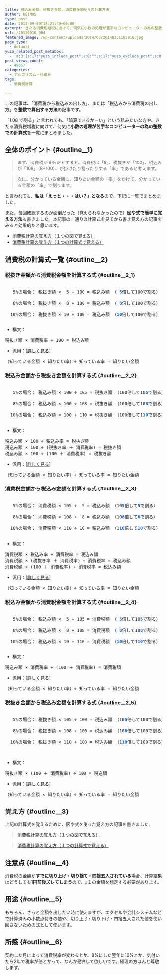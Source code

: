 ```yaml
---
title: 税込み金額、税抜き金額、消費税金額からの計算方法
author: KEINOS
type: post
date: 2013-09-09T18:21:49+00:00
excerpt: きたる消費税増税に向けて、何気に小数の処理が苦手なコンピューターの為の整数での計算式。消費税から税込み、税込みから税抜き、税込みから消費税、税抜きから税込み、税抜きから消費税を算出する。
url: /20130910_904
featured_image: /wp-content/uploads/2014/03/20140331102916.jpg
page_type:
  - default
yuzo_related_post_metabox:
  - 'a:3:{s:17:"yuzo_include_post";s:0:"";s:17:"yuzo_exclude_post";s:0:"";s:21:"yuzo_disabled_related";N;}'
post_views_count:
  - 49657
categories:
  - アルゴリズム・仕組み
tags:
  - 消費税計算

---
```

この記事は、「消費税から税込みの出し方」、または「税込みから消費税の出し方」を**整数で算出する方法**の記事です。

「1.08 で割る」と言われても、「暗算できるかーい」という私みたいな方や、きたる消費税増税に向けて、何気に**小数の処理が苦手なコンピューターの為の整数での計算式**を一覧にまとめました。

## 全体のポイント {#outline__1}

> まず、消費税が８％だとすると、消費税は「8」、税抜きが「100」、税込みが「108」（8+100）、が掛けたり割ったりする「率」であると考えます。
    
> 次に、分かっている金額に、知りたい金額の「率」をかけて、分かっている金額の「率」で割ります。 

と言われても、**私は「えっと・・・はい？」となる**ので、下記に一覧でまとめました。

また、毎回確認するのが面倒だった（覚えられなかったので）**図や式で簡単に覚える方法**も書きました。本記事の一通りの計算式を見てから書き覚え方の記事をみると効果的だと思います。

  * [消費税計算の覚え方（１つの図で覚える）][1]
  * [消費税計算の覚え方（１つの計算式で覚える）][2]

## 消費税の計算式一覧 {#outline__2}

### 税抜き金額から消費税金額を計算する式 {#outline__2_1}

<pre><div class="cMonospace">
  &nbsp;5%の場合： 税抜き額 × &nbsp;5 ÷ 100 = 税込み額 （ <span style="font-weight: bold; color:#0066ff;">5</span>倍して100で割る）<br />
  &nbsp;8%の場合： 税抜き額 × &nbsp;8 ÷ 100 = 税込み額 （ <span style="font-weight: bold; color:#0066ff;">8</span>倍して100で割る）<br />
  10%の場合： 税抜き額 × 10 ÷ 100 = 税込み額 （<span style="font-weight: bold; color:#0066ff;">10</span>倍して100で割る）
  
</div></pre>

  * 構文：

<pre>税抜き額 × 消費税率 ÷ 100 = 税込み額</pre>

  * 汎用：[[詳しく見る][2]]

<pre>（知っている金額 × 知りたい率）÷ 知っている率 = 知りたい金額</pre>

### 税込み金額から税抜き金額を計算する式 {#outline__2_2}

<pre><div class="cMonospace">
  &nbsp;5%の場合： 税込み額 × 100 ÷ 105 = 税抜き額 （100倍して10<span style="font-weight: bold; color:#0066ff;">5</span>で割る）<br />
  &nbsp;8%の場合： 税込み額 × 100 ÷ 108 = 税抜き額 （100倍して10<span style="font-weight: bold; color:#0066ff;">8</span>で割る）<br />
  10%の場合： 税込み額 × 100 ÷ 110 = 税抜き額 （100倍して1<span style="font-weight: bold; color:#0066ff;">10</span>で割る）
  
</div></pre>

  * 構文：

<pre>税込み額 × 100 ÷ 税込み率 = 税抜き額<br />税込み額 × 100 ÷ (税抜き率 ＋ 消費税率) = 税抜き額<br />税込み額 × 100 ÷ (100 ＋ 消費税率) = 税抜き額</pre>

  * 汎用：[[詳しく見る][2]]

<pre>（知っている金額 × 知りたい率）÷ 知っている率 = 知りたい金額</pre>

### 消費税金額から税込み金額を計算する式 {#outline__2_3}

<pre><div class="cMonospace">
  &nbsp;5%の場合： 消費税額 × 105 ÷ &nbsp;5 = 税込み額 （10<span style="font-weight: bold; color:#0066ff;">5</span>倍して<span style="font-weight: bold; color:#0066ff;">5</span>で割る）<br />
  &nbsp;8%の場合： 消費税額 × 108 ÷ &nbsp;8 = 税込み額 （10<span style="font-weight: bold; color:#0066ff;">8</span>倍して<span style="font-weight: bold; color:#0066ff;">8</span>で割る）<br />
  10%の場合： 消費税額 × 110 ÷ 10 = 税込み額 （1<span style="font-weight: bold; color:#0066ff;">10</span>倍して<span style="font-weight: bold; color:#0066ff;">10</span>で割る）
  
</div></pre>

  * 構文：

<pre>消費税額 × 税込み率 ÷ 消費税率 = 税込み額<br />消費税額 × (税抜き率 ＋ 消費税率) ÷ 消費税率 = 税込み額<br />消費税額 × (100 ＋ 消費税率) ÷ 消費税率 = 税込み額</pre>

  * 汎用：[[詳しく見る][2]]

<pre>（知っている金額 × 知りたい率）÷ 知っている率 = 知りたい金額</pre>

### 税込み金額から消費税金額を計算する式 {#outline__2_4}

<pre><div class="cMonospace">
  &nbsp;5%の場合： 税込み額 × &nbsp;5 ÷ 105 = 消費税額 （ <span style="font-weight: bold; color:#0066ff;">5</span>倍して10<span style="font-weight: bold; color:#0066ff;">5</span>で割る）<br />
  &nbsp;8%の場合： 税込み額 × &nbsp;8 ÷ 108 = 消費税額 （ <span style="font-weight: bold; color:#0066ff;">8</span>倍して10<span style="font-weight: bold; color:#0066ff;">8</span>で割る）<br />
  10%の場合： 税込み額 × 10 ÷ 110 = 消費税額 （<span style="font-weight: bold; color:#0066ff;">10</span>倍して1<span style="font-weight: bold; color:#0066ff;">10</span>で割る）
  
</div></pre>

  * 構文：

<pre>税込み額 × 消費税率 ÷ (100 ＋ 消費税率) = 消費税額</pre>

  * 汎用：[[詳しく見る][2]]

<pre>（知っている金額 × 知りたい率）÷ 知っている率 = 知りたい金額</pre>

### 税抜き金額から税込み金額を計算する式 {#outline__2_5}

<pre><div class="cMonospace">
  &nbsp;5%の場合： 税抜き額 × 105 ÷ 100 = 税込み額 （10<span style="font-weight: bold; color:#0066ff;">5</span>倍して100で割る）<br />
  &nbsp;8%の場合： 税抜き額 × 108 ÷ 100 = 税込み額 （10<span style="font-weight: bold; color:#0066ff;">8</span>倍して100で割る）<br />
  10%の場合： 税抜き額 × 110 ÷ 100 = 税込み額 （1<span style="font-weight: bold; color:#0066ff;">10</span>倍して100で割る）<br />
  
</div></pre>

  * 構文：

<pre>税抜き額 × (100 ＋ 消費税率) ÷ 100 = 税込額</pre>

  * 汎用：[[詳しく見る][2]]

<pre>（知っている金額 × 知りたい率）÷ 知っている率 = 知りたい金額</pre>

## 覚え方 {#outline__3}

上記の計算式を覚えるために、図や式を使った覚え方の記事を書きました。

<blockquote class="wp-embedded-content" data-secret="GB6Ro4OVRF">
  <p>
    <a href="https://blog.keinos.com/20140331_919">消費税計算の覚え方（１つの図で覚える）</a>
  </p>
</blockquote>

<iframe class="wp-embedded-content" sandbox="allow-scripts" security="restricted" style="position: absolute; clip: rect(1px, 1px, 1px, 1px);" src="https://blog.keinos.com/20140331_919/embed#?secret=GB6Ro4OVRF" data-secret="GB6Ro4OVRF" width="600" height="338" title="&#8220;消費税計算の覚え方（１つの図で覚える）&#8221; &#8212; KEINOS™の日記" frameborder="0" marginwidth="0" marginheight="0" scrolling="no"></iframe>

<blockquote class="wp-embedded-content" data-secret="WLfm3a5TGq">
  <p>
    <a href="https://blog.keinos.com/20180810_4146">消費税計算の覚え方（１つの計算式で覚える）</a>
  </p>
</blockquote>

<iframe class="wp-embedded-content" sandbox="allow-scripts" security="restricted" style="position: absolute; clip: rect(1px, 1px, 1px, 1px);" src="https://blog.keinos.com/20180810_4146/embed#?secret=WLfm3a5TGq" data-secret="WLfm3a5TGq" width="600" height="338" title="&#8220;消費税計算の覚え方（１つの計算式で覚える）&#8221; &#8212; KEINOS™の日記" frameborder="0" marginwidth="0" marginheight="0" scrolling="no"></iframe>

## 注意点 {#outline__4}

消費税の金額が**すでに切り上げ・切り捨て・四捨五入されている**場合、計算結果はどうしても**1円前後ズレてしまう**ので、±１の金額を想定する必要があります。

## 用途 {#outline__5}

もちろん、さっと金額を出したい時に使えますが、エクセルや会計システムなどで計算済みの小数点付きの値や、切り上げ・切り下げ・四捨五入された値を使い回さないための式として使います。

## 所感 {#outline__6}

契約した月によって消費税率が変わるとか、8%にした翌年に10%とか、気付いたら2年で税率が倍とかって、なんか勘弁して欲しいです。経理の方ほんと尊敬します。

 [1]: https://blog.keinos.com/20140331_919
 [2]: https://blog.keinos.com/20180810_4146